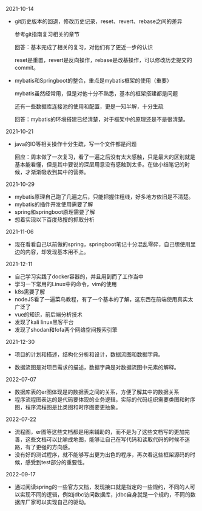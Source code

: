 2021-10-14

- git历史版本的回退，修改历史记录，reset、revert、rebase之间的差异

  参考git指南复习相关的章节

  回答：基本完成了相关的复习，对他们有了更近一步的认识

  reset是重置，revert是反向操作，rebase是改基操作，可以修改历史提交的commit。

- mybatis和Springboot的整合，重点是mybatis框架的使用（重要）

  mybatis虽然经常用，但是对他十分不熟悉，基本的框架搭建都是问题

  还有一些数据库连接池的使用和配置，更是一知半解，十分生疏
  
  回答：mybatis的环境搭建已经清楚，对于框架中的原理还是不是很清楚。

2021-10-21

- java的IO等相关操作十分生疏，写一个文件都是问题

  回应：周末做了一次复习，看了一遍之后没有太大感触，只是最大的区别就是基本能看懂，但是其中要说的深层用意没有感触到太多。在做小结笔记的时候，才渐渐吸收到其中的营养。

2021-10-29

- mybatis原理自己跑了几遍之后，只能把握住粗线，好多地方依旧是不清楚。
- mybatis的插件开发使用需要了解
- spring和springboot原理需要了解
- 想着实现以下百度热搜的抓取分析

2021-11-06

- 现在看看自己以前做的spring，springboot笔记十分混乱零碎，自己想使用里边的内容，却发现基本用不上。

2021-12-11

- 自己学习实践了docker容器的，并且用到而了工作当中
- 学习一下常用的Linux中的命令，vim的使用
- k8s需要了解
- nodeJS看了一遍菜鸟教程，有了一个基本的了解，这东西在前端使用真实太广泛了
- vue的知识，前后端分析技术
- 发现了kali linux黑客平台
- 发现了shodan和fofa两个网络空间搜索引擎

2021-12-30

- 项目的计划和描述，结构化分析和设计，数据流图和数据字典。

- 数据流图是对项目需求的描述，数据字典是对数据流图中元素的解释。

2022-07-07

- 数据库表的er图体现是的数据表之间的关系，方便了解其中的数据关系
- 程序流程图表达的是代码要体现的业务逻辑，实际的代码组织需要类图和时序图，程序流程图是比类图和时序图要更抽象。

2022-07-22

- 流程图，er图等这些文档都是用来辅助的，而不是为了这些文档写的更加完善，这些文档可以比喻成地图，能够让自己在写代码和读取代码的时候不迷路，有了更强的方向感。
- 没有好的测试程序，就不能够写出更为出色的程序，再次看这些框架源码的时候，感受到test部分的重要性。

2022-09-17

- 通过阅读spring的一些官方文档，发现接口就是指定的一些规约，不同的人可以实现不同的逻辑，例如jdbc访问数据库，jdbc自身就是一个规约，不同的数据库厂家可以实现自己的驱动。
